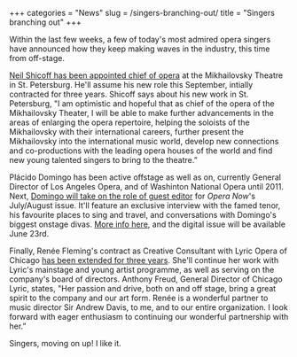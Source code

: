 +++
categories = "News"
slug = /singers-branching-out/
title = "Singers branching out"
+++

Within the last few weeks, a few of today's most admired opera singers have announced how they keep making waves in the industry, this time from off-stage. 

[Neil Shicoff has been appointed chief of opera](http://www.operanews.com/Opera_News_Magazine/2015/5/News/Shicoff_Chief_of_Opera_Mikhailovsky_Theatre.html) at the Mikhailovsky Theatre in St. Petersburg. He'll assume his new role this September, intially contracted for three years. Shicoff says about his new work in St. Petersburg, "I am optimistic and hopeful that as chief of the opera of the Mikhailovsky Theater, I will be able to make further advancements in the areas of enlarging the opera repertoire, helping the soloists of the Mikhailovsky with their international careers, further present the Mikhailovsky into the international music world, develop new connections and co-productions with the leading opera houses of the world and find new young talented singers to bring to the theatre.” 

Plácido Domingo has been active offstage as well as on, currently General Director of Los Angeles Opera, and of Washinton National Opera until 2011. Next, [Domingo will take on the role of guest editor](http://www.rhinegold.co.uk/magazines/opera_now/news/opera_now_news_story.asp?id=6282) for *Opera Now*'s July/August issue. It'll feature an exclusive interview with the famed tenor, his favourite places to sing and travel, and conversations with Domingo's biggest onstage divas. [More info here](http://www.rhinegold.co.uk/magazines/opera_now/news/opera_now_news_story.asp?id=6282), and the digital issue will be available June 23rd.

Finally, Renée Fleming's contract as Creative Consultant with Lyric Opera of Chicago [has been extended for three years](http://www.operanews.com/Opera_News_Magazine/2015/5/News/Ren%C3%A9e_Fleming_Lyric_Opera_of_Chicago_Consultancy.html). She'll continue her work with Lyric's mainstage and young artist programme, as well as serving on the company's board of directors. Anthony Freud, General Director of Chicago Lyric, states, "Her passion and drive, both on and off stage, bring a great spirit to the company and our art form. Renée is a wonderful partner to music director Sir Andrew Davis, to me, and to our entire organization. I look forward with eager enthusiasm to continuing our wonderful partnership with her.”

Singers, moving on up! I like it.
